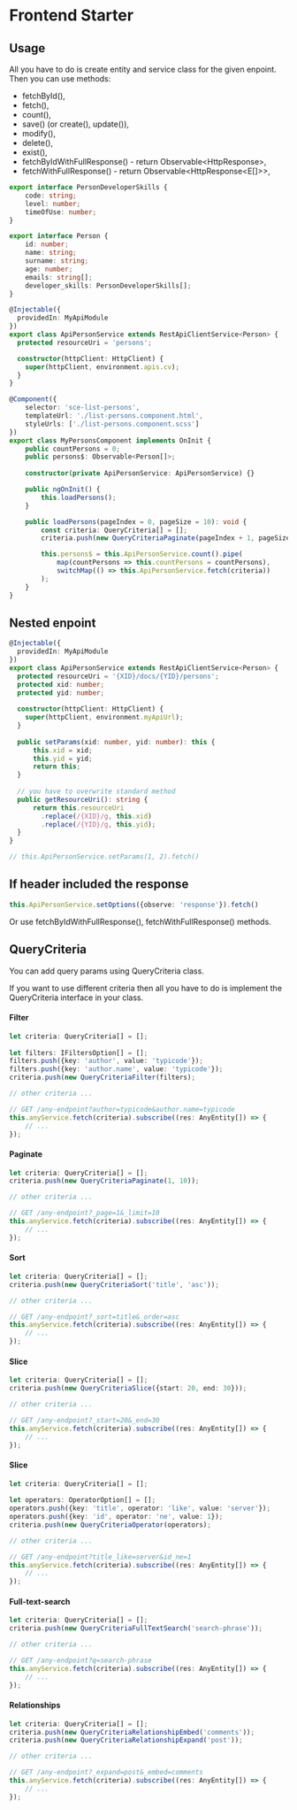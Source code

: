# Frontend Starter

## Usage
   All you have to do is create entity and service class for the given enpoint. Then you can use methods:
   
   * fetchById(),  
   * fetch(),  
   * count(),  
   * save() (or create(), update()),  
   * modify(),  
   * delete(),  
   * exist(),  
   * fetchByIdWithFullResponse()  - return Observable<HttpResponse<E>>,   
   * fetchWithFullResponse()  - return Observable<HttpResponse<E[]>>,   

 ```typescript
 export interface PersonDeveloperSkills {
     code: string;
     level: number;
     timeOfUse: number;
 }
 
 export interface Person {
     id: number;
     name: string;
     surname: string;
     age: number;
     emails: string[];
     developer_skills: PersonDeveloperSkills[];
 }
 ```

```typescript
@Injectable({
  providedIn: MyApiModule
})
export class ApiPersonService extends RestApiClientService<Person> {
  protected resourceUri = 'persons';

  constructor(httpClient: HttpClient) {
    super(httpClient, environment.apis.cv);
  }
}
```

```typescript
@Component({
    selector: 'sce-list-persons',
    templateUrl: './list-persons.component.html',
    styleUrls: ['./list-persons.component.scss']
})
export class MyPersonsComponent implements OnInit {
    public countPersons = 0;
    public persons$: Observable<Person[]>;
    
    constructor(private ApiPersonService: ApiPersonService) {}

    public ngOnInit() {
        this.loadPersons();
    }

    public loadPersons(pageIndex = 0, pageSize = 10): void {
        const criteria: QueryCriteria[] = [];
        criteria.push(new QueryCriteriaPaginate(pageIndex + 1, pageSize));

        this.persons$ = this.ApiPersonService.count().pipe(
            map(countPersons => this.countPersons = countPersons),
            switchMap(() => this.ApiPersonService.fetch(criteria))
        );
    }
}
```

## Nested enpoint

```typescript
@Injectable({
  providedIn: MyApiModule
})
export class ApiPersonService extends RestApiClientService<Person> {
  protected resourceUri = '{XID}/docs/{YID}/persons';
  protected xid: number;
  protected yid: number;
  
  constructor(httpClient: HttpClient) {
    super(httpClient, environment.myApiUrl);
  }
  
  public setParams(xid: number, yid: number): this {
      this.xid = xid;
      this.yid = yid;
      return this;
  }
  
  // you have to overwrite standard method
  public getResourceUri(): string {
      return this.resourceUri
        .replace(/{XID}/g, this.xid)
        .replace(/{YID}/g, this.yid);
  }
}

// this.ApiPersonService.setParams(1, 2).fetch()
```
## If header included the response

```typescript
this.ApiPersonService.setOptions({observe: 'response'}).fetch()
```

Or use fetchByIdWithFullResponse(), fetchWithFullResponse() methods.

## QueryCriteria

You can add query params using QueryCriteria class.

If you want to use different criteria then all you have to do is 
implement the QueryCriteria interface in your class.


#### Filter ####

```typescript
let criteria: QueryCriteria[] = [];
    
let filters: IFiltersOption[] = []; 
filters.push({key: 'author', value: 'typicode'});
filters.push({key: 'author.name', value: 'typicode'});
criteria.push(new QueryCriteriaFilter(filters);

// other criteria ...

// GET /any-endpoint?author=typicode&author.name=typicode
this.anyService.fetch(criteria).subscribe((res: AnyEntity[]) => {
    // ...
});
```

#### Paginate ####

```typescript
let criteria: QueryCriteria[] = [];
criteria.push(new QueryCriteriaPaginate(1, 10));

// other criteria ...

// GET /any-endpoint?_page=1&_limit=10
this.anyService.fetch(criteria).subscribe((res: AnyEntity[]) => {
    // ...
});
```
#### Sort ####

```typescript
let criteria: QueryCriteria[] = [];
criteria.push(new QueryCriteriaSort('title', 'asc'));

// other criteria ...

// GET /any-endpoint?_sort=title&_order=asc
this.anyService.fetch(criteria).subscribe((res: AnyEntity[]) => {
    // ...
});
```

#### Slice #### 

```typescript
let criteria: QueryCriteria[] = [];
criteria.push(new QueryCriteriaSlice({start: 20, end: 30}));

// other criteria ...

// GET /any-endpoint?_start=20&_end=30
this.anyService.fetch(criteria).subscribe((res: AnyEntity[]) => {
    // ...
});
```

#### Slice #### 

```typescript
let criteria: QueryCriteria[] = [];
    
let operators: OperatorOption[] = []; 
operators.push({key: 'title', operator: 'like', value: 'server'});
operators.push({key: 'id', operator: 'ne', value: 1});
criteria.push(new QueryCriteriaOperator(operators);

// other criteria ...

// GET /any-endpoint?title_like=server&id_ne=1
this.anyService.fetch(criteria).subscribe((res: AnyEntity[]) => {
    // ...
});
```

#### Full-text-search #### 

```typescript
let criteria: QueryCriteria[] = [];
criteria.push(new QueryCriteriaFullTextSearch('search-phrase'));

// other criteria ...

// GET /any-endpoint?q=search-phrase
this.anyService.fetch(criteria).subscribe((res: AnyEntity[]) => {
    // ...
});
```

#### Relationships #### 

```typescript
let criteria: QueryCriteria[] = [];
criteria.push(new QueryCriteriaRelationshipEmbed('comments'));
criteria.push(new QueryCriteriaRelationshipExpand('post'));

// other criteria ...

// GET /any-endpoint?_expand=post&_embed=comments
this.anyService.fetch(criteria).subscribe((res: AnyEntity[]) => {
    // ...
});
```
